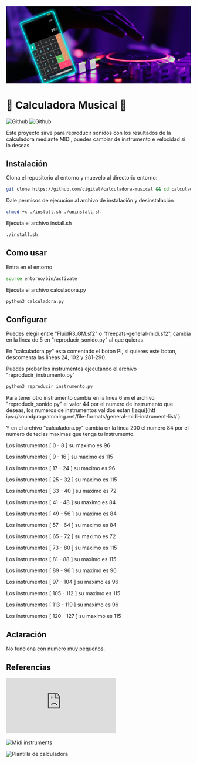 ![Banner](https://github.com/cigital/calculadoraMusical/blob/main/screenshots/banner.png)

# 🎵 Calculadora Musical 🎵 
![Github](https://img.shields.io/github/last-commit/cigital/calculadoraMusical)
![Github](https://img.shields.io/github/licence/cigital/calculadoraMusical)

Este proyecto sirve para reproducir sonidos con los resultados de la calculadora mediante MIDI, 
puedes cambiar de instrumento e velocidad si lo deseas.

## Instalación
Clona el repositorio al entorno y muevelo al directorio entorno:
```bash
git clone https://github.com/cigital/calculadora-musical && cd calculadora-musical
```

Dale permisos de ejecución al archivo de instalación y desinstalación

```bash
chmod +x ./install.sh ./uninstall.sh 
```
Ejecuta el archivo install.sh

```bash
./install.sh
```

## Como usar
Entra en el entorno

```bash
source entorno/bin/activate
```

Ejecuta el archivo calculadora.py

```python
python3 calculadora.py
```

## Configurar
Puedes elegir entre "FluidR3_GM.sf2" o "freepats-general-midi.sf2", cambia en la linea de 5 en "reproducir_sonido.py" al que quieras.

En "calculadora.py" esta comentado el boton PI, si quieres este boton, descomenta las lineas 24, 102 y 281-290.

Puedes probar los instrumentos ejecutando el archivo "reproducir_instrumento.py"

```python
python3 reproducir_instrumento.py
```

Para tener otro instrumento cambia en la linea 6 en el archivo "reproducir_sonido.py" el valor 44 por el numero de instrumento que deseas, los numeros de instrumentos validos estan ![aquí](htt  ips://soundprogramming.net/file-formats/general-midi-instrument-list/ ). 

Y en el archivo "calculadora.py" cambia en la linea 200 el numero 84 por el numero de teclas maximas que tenga tu instrumento.

Los instrumentos [ 0 - 8 ] su maximo es 96

Los instrumentos [ 9 - 16 ] su maximo es 115

Los instrumentos [ 17 - 24 ] su maximo es 96

Los instrumentos [ 25 - 32 ] su maximo es 115 

Los instrumentos [ 33 - 40 ] su maximo es 72 

Los instrumentos [ 41 - 48 ] su maximo es 84

Los instrumentos [ 49 - 56 ] su maximo es 84

Los instrumentos [ 57 - 64 ] su maximo es 84

Los instrumentos [ 65 - 72 ] su maximo es 72

Los instrumentos [ 73 - 80 ] su maximo es 115

Los instrumentos [ 81 - 88 ] su maximo es 115

Los instrumentos [ 89 - 96 ] su maximo es 96

Los instrumentos [ 97 - 104 ] su maximo es 96

Los instrumentos [ 105 - 112 ] su maximo es 115

Los instrumentos [ 113 - 119 ] su maximo es 96 

Los instrumentos [ 120 - 127 ] su maximo es 115

## Aclaración
No funciona con numero muy pequeños.

## Referencias
![Mingus doc](https://bspaans.github.io/python-mingus/index.html)

![Midi instruments]( https://soundprogramming.net/file-formats/general-midi-instrument-list/)

![Plantilla de calculadora](https://github.com/programiz/Calculator)
